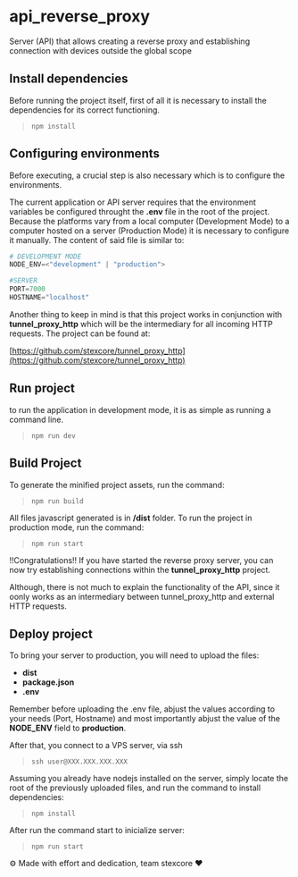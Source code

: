 # api_reverse_proxy

Server (API) that allows creating a reverse proxy and establishing connection with devices outside the global scope

## Install dependencies

Before running the project itself, first of all it is necessary to install the dependencies for its correct functioning.

>     npm install

## Configuring environments
Before executing, a crucial step is also necessary which is to configure the environments.

The current application or API server requires that the environment variables be configured throught the **.env** file in the root of the project. Because the platforms vary from a local computer (Development Mode) to a computer hosted on a server (Production Mode) it is necessary to configure it manually. The content of said file is similar to:

```py
# DEVELOPMENT MODE
NODE_ENV=<"development" | "production">

#SERVER
PORT=7000
HOSTNAME="localhost"
```

Another thing to keep in mind is that this project works in conjunction with **tunnel_proxy_http** which will be the intermediary for all incoming HTTP requests. The project can be found at:

[https://github.com/stexcore/tunnel_proxy_http](https://github.com/stexcore/tunnel_proxy_http)

## Run project
to run the application in development mode, it is as simple as running a command line.

>     npm run dev

## Build Project
To generate the minified project assets, run the command:

>     npm run build

All files javascript generated is in **/dist** folder.
To run the project in production mode, run the command:

>     npm run start

!!Congratulations!! If you have started the reverse proxy server, you can now try establishing connections within the **tunnel_proxy_http** project.

Although, there is not much to explain the functionality of the API, since it oonly works as an intermediary between tunnel_proxy_http and external HTTP requests.

## Deploy project
To bring your server to production, you will need to upload the files:

- **dist**
- **package.json**
- **.env**

Remember before uploading the .env file, abjust the values according to your needs (Port, Hostname) and most importantly abjust the value of the **NODE_ENV** field to **production**.

After that, you connect to a VPS server, via ssh

>     ssh user@XXX.XXX.XXX.XXX

Assuming you already have nodejs installed on the server, simply locate the root of the previously uploaded files, and run the command to install dependencies:

>     npm install

After run the command start to inicialize server:

>     npm run start


⚙️ Made with effort and dedication, team stexcore ❤️